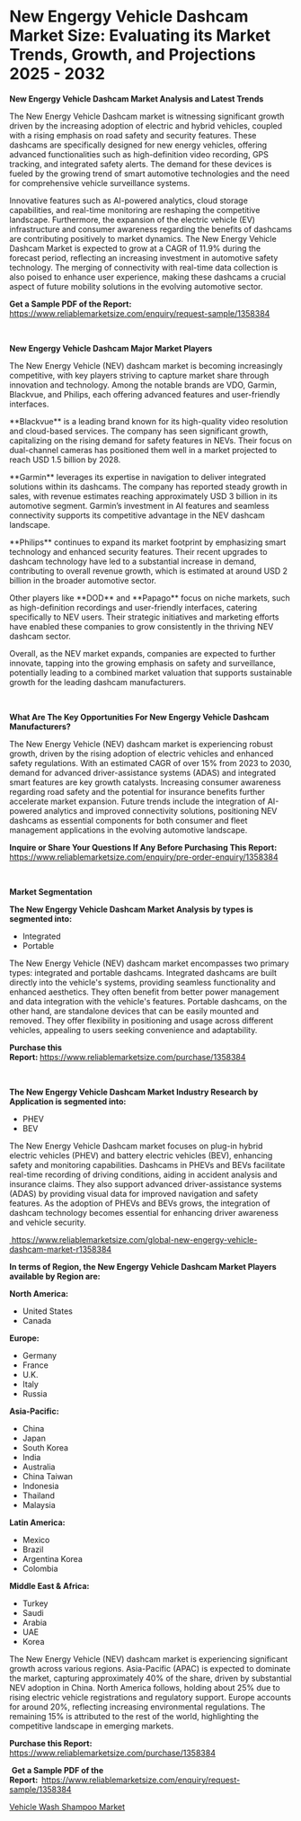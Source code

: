 <p><h1>New Engergy Vehicle Dashcam Market Size: Evaluating its Market Trends, Growth, and Projections 2025 - 2032</h1></p><p><strong>New Engergy Vehicle Dashcam Market Analysis and Latest Trends</strong></p>
<p><p>The New Energy Vehicle Dashcam market is witnessing significant growth driven by the increasing adoption of electric and hybrid vehicles, coupled with a rising emphasis on road safety and security features. These dashcams are specifically designed for new energy vehicles, offering advanced functionalities such as high-definition video recording, GPS tracking, and integrated safety alerts. The demand for these devices is fueled by the growing trend of smart automotive technologies and the need for comprehensive vehicle surveillance systems. </p><p>Innovative features such as AI-powered analytics, cloud storage capabilities, and real-time monitoring are reshaping the competitive landscape. Furthermore, the expansion of the electric vehicle (EV) infrastructure and consumer awareness regarding the benefits of dashcams are contributing positively to market dynamics. The New Energy Vehicle Dashcam Market is expected to grow at a CAGR of 11.9% during the forecast period, reflecting an increasing investment in automotive safety technology. The merging of connectivity with real-time data collection is also poised to enhance user experience, making these dashcams a crucial aspect of future mobility solutions in the evolving automotive sector.</p></p>
<p><strong>Get a Sample PDF of the Report:&nbsp;</strong> <a href="https://www.reliablemarketsize.com/enquiry/request-sample/1358384?utm_campaign=3172&utm_medium=2&utm_source=Github&utm_content=ia&utm_term=30032025&utm_id=new-engergy-vehicle-dashcam">https://www.reliablemarketsize.com/enquiry/request-sample/1358384</a></p>
<p>&nbsp;</p>
<p><strong>New Engergy Vehicle Dashcam Major Market Players</strong></p>
<p><p>The New Energy Vehicle (NEV) dashcam market is becoming increasingly competitive, with key players striving to capture market share through innovation and technology. Among the notable brands are VDO, Garmin, Blackvue, and Philips, each offering advanced features and user-friendly interfaces.</p><p>**Blackvue** is a leading brand known for its high-quality video resolution and cloud-based services. The company has seen significant growth, capitalizing on the rising demand for safety features in NEVs. Their focus on dual-channel cameras has positioned them well in a market projected to reach USD 1.5 billion by 2028.</p><p>**Garmin** leverages its expertise in navigation to deliver integrated solutions within its dashcams. The company has reported steady growth in sales, with revenue estimates reaching approximately USD 3 billion in its automotive segment. Garmin’s investment in AI features and seamless connectivity supports its competitive advantage in the NEV dashcam landscape.</p><p>**Philips** continues to expand its market footprint by emphasizing smart technology and enhanced security features. Their recent upgrades to dashcam technology have led to a substantial increase in demand, contributing to overall revenue growth, which is estimated at around USD 2 billion in the broader automotive sector.</p><p>Other players like **DOD** and **Papago** focus on niche markets, such as high-definition recordings and user-friendly interfaces, catering specifically to NEV users. Their strategic initiatives and marketing efforts have enabled these companies to grow consistently in the thriving NEV dashcam sector.</p><p>Overall, as the NEV market expands, companies are expected to further innovate, tapping into the growing emphasis on safety and surveillance, potentially leading to a combined market valuation that supports sustainable growth for the leading dashcam manufacturers.</p></p>
<p>&nbsp;</p>
<p><strong>What Are The Key Opportunities For New Engergy Vehicle Dashcam Manufacturers?</strong></p>
<p><p>The New Energy Vehicle (NEV) dashcam market is experiencing robust growth, driven by the rising adoption of electric vehicles and enhanced safety regulations. With an estimated CAGR of over 15% from 2023 to 2030, demand for advanced driver-assistance systems (ADAS) and integrated smart features are key growth catalysts. Increasing consumer awareness regarding road safety and the potential for insurance benefits further accelerate market expansion. Future trends include the integration of AI-powered analytics and improved connectivity solutions, positioning NEV dashcams as essential components for both consumer and fleet management applications in the evolving automotive landscape.</p></p>
<p><strong>Inquire or Share Your Questions If Any Before Purchasing This Report:</strong> <a href="https://www.reliablemarketsize.com/enquiry/pre-order-enquiry/1358384?utm_campaign=3172&utm_medium=2&utm_source=Github&utm_content=ia&utm_term=30032025&utm_id=new-engergy-vehicle-dashcam">https://www.reliablemarketsize.com/enquiry/pre-order-enquiry/1358384</a></p>
<p>&nbsp;</p>
<p><strong>Market Segmentation</strong></p>
<p><strong>The New Engergy Vehicle Dashcam Market Analysis by types is segmented into:</strong></p>
<p><ul><li>Integrated</li><li>Portable</li></ul></p>
<p><p>The New Energy Vehicle (NEV) dashcam market encompasses two primary types: integrated and portable dashcams. Integrated dashcams are built directly into the vehicle's systems, providing seamless functionality and enhanced aesthetics. They often benefit from better power management and data integration with the vehicle's features. Portable dashcams, on the other hand, are standalone devices that can be easily mounted and removed. They offer flexibility in positioning and usage across different vehicles, appealing to users seeking convenience and adaptability.</p></p>
<p><strong>Purchase this Report:&nbsp;</strong><a href="https://www.reliablemarketsize.com/purchase/1358384?utm_campaign=3172&utm_medium=2&utm_source=Github&utm_content=ia&utm_term=30032025&utm_id=new-engergy-vehicle-dashcam">https://www.reliablemarketsize.com/purchase/1358384</a></p>
<p>&nbsp;</p>
<p><strong>The New Engergy Vehicle Dashcam Market Industry Research by Application is segmented into:</strong></p>
<p><ul><li>PHEV</li><li>BEV</li></ul></p>
<p><p>The New Energy Vehicle Dashcam market focuses on plug-in hybrid electric vehicles (PHEV) and battery electric vehicles (BEV), enhancing safety and monitoring capabilities. Dashcams in PHEVs and BEVs facilitate real-time recording of driving conditions, aiding in accident analysis and insurance claims. They also support advanced driver-assistance systems (ADAS) by providing visual data for improved navigation and safety features. As the adoption of PHEVs and BEVs grows, the integration of dashcam technology becomes essential for enhancing driver awareness and vehicle security.</p></p>
<p><a href="https://www.reliablemarketsize.com/global-new-engergy-vehicle-dashcam-market-r1358384?utm_campaign=3172&utm_medium=2&utm_source=Github&utm_content=ia&utm_term=30032025&utm_id=new-engergy-vehicle-dashcam">&nbsp;https://www.reliablemarketsize.com/global-new-engergy-vehicle-dashcam-market-r1358384</a></p>
<p><strong>In terms of Region, the New Engergy Vehicle Dashcam Market Players available by Region are:</strong></p>
<p>
    <p> <strong> North America: </strong>
        <ul>
            <li>United States</li>
            <li>Canada</li>
        </ul>
        </p> 
    <p> <strong> Europe: </strong>
        <ul>
            <li>Germany</li>
            <li>France</li>
            <li>U.K.</li>
            <li>Italy</li>
            <li>Russia</li>
        </ul>
        </p> 
    <p> <strong> Asia-Pacific: </strong>
        <ul>
            <li>China</li>
            <li>Japan</li>
            <li>South Korea</li>
            <li>India</li>
            <li>Australia</li>
            <li>China Taiwan</li>
            <li>Indonesia</li>
            <li>Thailand</li>
            <li>Malaysia</li>
        </ul>
        </p> 
    <p> <strong> Latin America: </strong>
        <ul>
            <li>Mexico</li>
            <li>Brazil</li>
            <li>Argentina Korea</li>
            <li>Colombia</li>
        </ul>
        </p> 
    <p> <strong> Middle East & Africa: </strong>
        <ul>
            <li>Turkey</li>
            <li>Saudi</li>
            <li>Arabia</li>
            <li>UAE</li>
            <li>Korea</li>
        </ul>
    </p>
    </p>
<p><p>The New Energy Vehicle (NEV) dashcam market is experiencing significant growth across various regions. Asia-Pacific (APAC) is expected to dominate the market, capturing approximately 40% of the share, driven by substantial NEV adoption in China. North America follows, holding about 25% due to rising electric vehicle registrations and regulatory support. Europe accounts for around 20%, reflecting increasing environmental regulations. The remaining 15% is attributed to the rest of the world, highlighting the competitive landscape in emerging markets.</p></p>
<p><strong>Purchase this Report: </strong><a href="https://www.reliablemarketsize.com/purchase/1358384?utm_campaign=3172&utm_medium=2&utm_source=Github&utm_content=ia&utm_term=30032025&utm_id=new-engergy-vehicle-dashcam">https://www.reliablemarketsize.com/purchase/1358384</a></p>
<p>&nbsp;<strong>Get a Sample PDF of the Report:&nbsp;&nbsp;</strong><a href="https://www.reliablemarketsize.com/enquiry/request-sample/1358384?utm_campaign=3172&utm_medium=2&utm_source=Github&utm_content=ia&utm_term=30032025&utm_id=new-engergy-vehicle-dashcam">https://www.reliablemarketsize.com/enquiry/request-sample/1358384</a></p>
<p><strong></strong></p>
<p><p><a href="https://github.com/wakerizaak8g/Market-Research-Report-List-1/blob/main/vehicle-wash-shampoo-market.md?utm_campaign=3172&utm_medium=2&utm_source=Github&utm_content=ia&utm_term=30032025&utm_id=new-engergy-vehicle-dashcam">Vehicle Wash Shampoo Market</a></p></p>